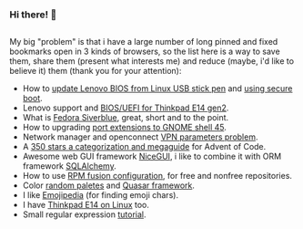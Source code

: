 ### Hi there! 👋<h2></h2>

My big "problem" is that i have a large number of long pinned and fixed bookmarks open in 3 kinds of browsers, so the list here is a way to save them, share them (present what interests me) and reduce (maybe, i'd like to believe it) them (thank you for your attention):
- How to [update Lenovo BIOS from Linux USB stick pen](https://www.cyberciti.biz/faq/update-lenovo-bios-from-linux-usb-stick-pen/) and [using secure boot](https://discussion.fedoraproject.org/t/secure-boot-not-installed-when-installing-fresh-fedora-35-silverblue/74175).
- Lenovo support and [BIOS/UEFI for Thinkpad E14 gen2](https://pcsupport.lenovo.com/cz/cs/products/laptops-and-netbooks/thinkpad-edge-laptops/thinkpad-e14-gen-2-type-20ta-20tb/20ta/20ta0033ck/pf20e942/downloads/driver-list/component?name=BIOS%2FUEFI).
- What is [Fedora Siverblue](https://www.dvlv.co.uk/pages/a-beginners-guide-to-fedora-silverblue.html), great, short and to the point.
- How to upgrading [port extensions to GNOME shell 45](https://gjs.guide/extensions/upgrading/gnome-shell-45.html).
- Network manager and openconnect [VPN parameters problem](https://gitlab.gnome.org/GNOME/NetworkManager-openconnect/-/issues/91).
- A [350 stars a categorization and megaguide](https://www.reddit.com/r/adventofcode/comments/z0vmy0/350_stars_a_categorization_and_megaguide/) for Advent of Code.
- Awesome web GUI framework [NiceGUI](https://nicegui.io/), i like to combine it with ORM framework [SQLAlchemy](https://www.sqlalchemy.org/).
- How to use [RPM fusion configuration](https://rpmfusion.org/Configuration), for free and nonfree repositories.
- Color [random paletes](https://randomcolorpalettes.com/) and [Quasar framework](https://quasar.dev/style/color-palette).
- I like [Emojipedia](https://emojipedia.org/) (for finding emoji chars).
- I have [Thinkpad E14 on Linux](https://github.com/ramaureirac/thinkpad-e14-linux) too.
- Small regular expression [tutorial](https://www.regularnivyrazy.info/shrnuti-syntaxe.html).

<!--
**chrosta/chrosta** is a ✨ _special_ ✨ repository because its `README.md` (this file) appears on your GitHub profile.
Here are some ideas to get you started:
- 🔭 I’m currently working on ...
- 🌱 I’m currently learning ...
- 👯 I’m looking to collaborate on ...
- 🤔 I’m looking for help with ...
- 💬 Ask me about ...
- 📫 How to reach me: ...
- 😄 Pronouns: ...
- ⚡ Fun fact: ...
-->
